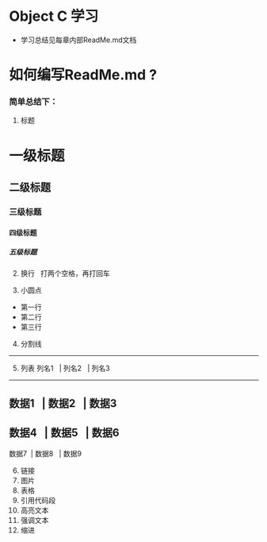 # Object C 学习
- 学习总结见每章内部ReadMe.md文档

# 如何编写ReadMe.md ?
### 简单总结下：
1. 标题
# 一级标题
## 二级标题
### 三级标题
#### 四级标题
##### 五级标题
2. 换行  
打两个空格，再打回车  

3. 小圆点
- 第一行
- 第二行
- 第三行
4. 分割线
-------------------------
5. 列表
  列名1   | 列名2   | 列名3
---------------------------
  数据1   | 数据2   | 数据3
---------------------------
  数据4   | 数据5   | 数据6
---------------------------
  数据7  | 数据8   | 数据9

6. 链接
7. 图片
8. 表格
9. 引用代码段
10. 高亮文本
11. 强调文本
12. 缩进

